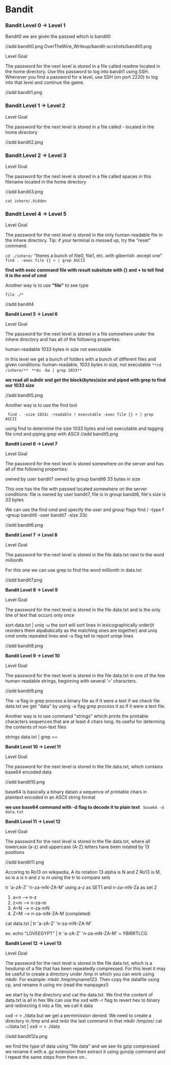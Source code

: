 # Bandit

### **Bandit Level 0 → Level 1**
Bandit0 we are given the passwd which is bandit0

//add bandit0.png
 OverTheWire_Writeup/bandit-scrshots/bandit0.png 

Level Goal

The password for the next level is stored in a file called readme located in the home directory. Use this password to log into bandit1 using SSH. Whenever you find a password for a level, use SSH (on port 2220) to log into that level and continue the game.

//add bandit1.png

### **Bandit Level 1 → Level 2**

Level Goal

The password for the next level is stored in a file called - located in the home directory

//add bandit2.png

### **Bandit Level 2 → Level 3**

Level Goal

The password for the next level is stored in a file called spaces in this filename located in the home directory

//add bandit3.png

``` "ls -a" to see ".hidden files/folders" 
cat inhere/.hidden 
```


### **Bandit Level 4 → Level 5**

Level Goal

The password for the next level is stored in the only human-readable file in the inhere directory. Tip: if your terminal is messed up, try the “reset” command.

` cd ./inhere/
`
"theres a bunch of file0, file1, etc..with giberrish .except one"
` find . -exec file {} + | grep ASCII `

**find with exec command file with result subsitute with {} and + to tell find it is the end of cmd**

Another way is to use **"file"** to see type

` file ./* `

//add bandit4


**Bandit Level 5 → Level 6**

Level Goal

The password for the next level is stored in a file somewhere under the inhere directory and has all of the following properties:

human-readable
1033 bytes in size
not executable

In this level we get a bunch of folders with a bunch of different files and given conditions:
human-readable, 1033 bytes in size, not executable
` **cd /inhere/** `
` **du -ba | grep 1033**`

**we read all subdir and get the block(bytes)size and piped with grep to find our 1033 size**

//add bandit5.png

Another way is to use the find tool

` find . -size 1033c -readable ! executable -exec file {} + | grep ASCII`

using find to determine the size 1033 bytes and not executable and tagging file cmd and piping grep with ASCII
//add bandit5.png

**Bandit Level 6 → Level 7**

Level Goal

The password for the next level is stored somewhere on the server and has all of the following properties:

owned by user bandit7
owned by group bandit6
33 bytes in size

This one has the file with passwd located somewhere on the server
conditions: file is owned by user bandit7, file is in group bandit6, file's size is 33 bytes

We can use the find cmd and specify the user and group flags
find / -type f -group bandit6 -user bandit7 -size 33c

//add bandit6.png

**Bandit Level 7 → Level 8**

Level Goal

The password for the next level is stored in the file data.txt next to the word millionth

For this one we can use grep to find the word millionth in data.txt

//add bandit7.png

**Bandit Level 8 → Level 9**

Level Goal

The password for the next level is stored in the file data.txt and is the only line of text that occurs only once

sort data.txt | uniq -u
the sort will sort lines in lexicographically order(it reorders them alpabatically as the matching ones are together) and uniq cmd omits repeated lines and -u flag tell to report uniqe lines

//add bandit8.png


**Bandit Level 9 → Level 10**

Level Goal

The password for the next level is stored in the file data.txt in one of the few human-readable strings, beginning with several ‘=’ characters.

//add bandit9.png

The -a flag in grep process a binary file as if it were a text
if we check file data.txt we get "data" by using -a flag grep process it as if it were a text file.

Another way is to use command "strings" whicih prints the printable characters sequences that are at least 4 chars long. Its useful for determing the contents of non-text files

strings data.txt | grep ==

**Bandit Level 10 → Level 11**

Level Goal

The password for the next level is stored in the file data.txt, which contains base64 encoded data

//add bandit10.png

base64 is basically a binary datain a sequence of printable chars in plaintext encoded in an ASCII string format

**we use base64 command with -d flag to decode it to plain text**
` base64 -d data.txt`

**Bandit Level 11 → Level 12**

Level Goal

The password for the next level is stored in the file data.txt, where all lowercase (a-z) and uppercase (A-Z) letters have been rotated by 13 positions

//add bandit11.png

Accoring to Ro13 on wikipedia, A its rotation 13 alpha is N and Z Ro13 is M, so is a is n and z is m using the tr to compare sets

tr 'a-zA-Z' 'n-za-mN-ZA-M'
using a-z as SET1 and n-za-mN-Za as set 2
1) a=n --> n-z
2) z=m --> n-za-m
3) A=N --> n-za-mN
4) Z=M --> n-za-mN-ZA-M  (completed)

cat data.txt | tr 'a-zA-Z' 'n-za-mN-ZA-M'

ex: echo "LOVEEGYPT" | tr 'a-zA-Z' 'n-za-mN-ZA-M' = YBIRRTLCG


**Bandit Level 12 → Level 13**

Level Goal

The password for the next level is stored in the file data.txt, which is a hexdump of a file that has been repeatedly compressed. For this level it may be useful to create a directory under /tmp in which you can work using mkdir. For example: mkdir /tmp/myname123. Then copy the datafile using cp, and rename it using mv (read the manpages!)

we start by ls the directory and cat the data.txt. We find the content of data.txt is all in hex
We can use the xxd with -r flag to revert hex to binary and redirecting it into a file, we call it data

xxd -r > ./data
but we get a permmission denied. We need to create a directory in /tmp and and redo the last command in that
mkdir /tmp/es/
cat ~/data.txt | xxd -r > ./data

//add bandit12a.png

we find the type of data using "file data" and we see its gzip compressed
we rename it with a .gz extension then extract it using gunzip command
and I repeat the same steps from there on..

